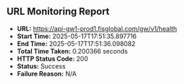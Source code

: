 ## URL Monitoring Report

- **URL:** https://api-gw1-prod1.fisglobal.com/gw/v1/health
- **Start Time:** 2025-05-17T17:51:35.897716
- **End Time:** 2025-05-17T17:51:36.098082
- **Total Time Taken:** 0.200366 seconds
- **HTTP Status Code:** 200
- **Status:** Success
- **Failure Reason:** N/A
